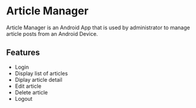 # Article Manager
Article Manager is an Android App that is used by administrator to manage article posts from an Android Device. 
## Features
* Login
* Display list of articles
* Diplay article detail
* Edit article
* Delete article
* Logout

